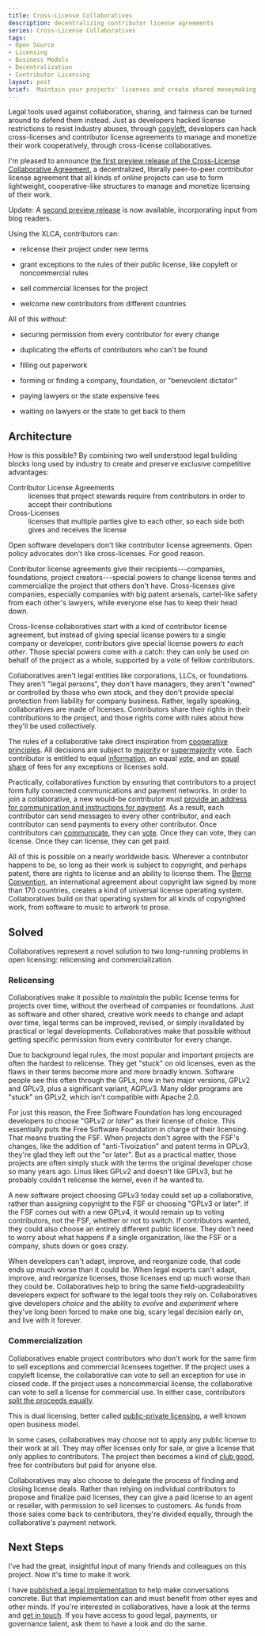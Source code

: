 ```yaml
---
title: Cross-License Collaboratives
description: decentralizing contributor license agreements
series: Cross-License Collaboratives
tags:
- Open Source
- Licensing
- Business Models
- Decentralization
- Contributor Licensing
layout: post
brief:  Maintain your projects' licenses and create shared moneymaking opportunity without any company, foundation, or dictator.
---
```


Legal tools used against collaboration, sharing, and fairness can be turned around to defend them instead.  Just as developers hacked license restrictions to resist industry abuses, through [copyleft](https://en.wikipedia.org/wiki/Copyleft), developers can hack cross-licenses and contributor license agreements to manage and monetize their work cooperatively, through cross-license collaboratives.

I'm pleased to announce [the first preview release of the Cross-License Collaborative Agreement](https://xlcollaborative.com/agreement/1.0.0-pre.1), a decentralized, literally peer-to-peer contributor license agreement that all kinds of online projects can use to form lightweight, cooperative-like structures to manage and monetize licensing of their work.

Update: A [second preview release](https://xlcollaborative.com/agreement/1.0.0-pre.2) is now available, incorporating input from blog readers.

Using the XLCA, contributors can:

- relicense their project under new terms

- grant exceptions to the rules of their public license, like copyleft or noncommercial rules

- sell commercial licenses for the project

- welcome new contributors from different countries

All of this _without_:

- securing permission from every contributor for every change

- duplicating the efforts of contributors who can't be found

- filling out paperwork

- forming or finding a company, foundation, or "benevolent dictator"

- paying lawyers or the state expensive fees

- waiting on lawyers or the state to get back to them

## Architecture

How is this possible?  By combining two well understood legal building blocks long used by industry to create and preserve exclusive competitive advantages:

<dl>
  <dt>Contributor License Agreements</dt>
  <dd>licenses that project stewards require from contributors in order to accept their contributions</dd>
  <dt>Cross-Licenses</dt>
  <dd>licenses that multiple parties give to each other, so each side both gives and receives the license</dd>
</dl>

Open software developers don't like contributor license agreements. Open policy advocates don't like cross-licenses.  For good reason.

Contributor license agreements give their recipients---companies, foundations, project creators---special powers to change license terms and commercialize the project that others don't have.  Cross-licenses give companies, especially companies with big patent arsenals, cartel-like safety from each other's lawyers, while everyone else has to keep their head down.

Cross-license collaboratives start with a kind of contributor license agreement, but instead of giving special license powers to a single company or developer, contributors give special license powers _to each other_.  Those special powers come with a catch: they can only be used on behalf of the project as a whole, supported by a vote of fellow contributors.

Collaboratives aren't legal entities like corporations, LLCs, or foundations.  They aren't "legal persons", they don't have managers, they aren't "owned" or controlled by those who own stock, and they don't provide special protection from liability for company business.  Rather, legally speaking, collaboratives are made of licenses.  Contributors share their rights in their contributions to the project, and those rights come with rules about how they'll be used collectively.

The rules of a collaborative take direct inspiration from [cooperative principles](https://www.ica.coop/en/cooperatives/cooperative-identity).  All decisions are subject to [majority](https://xlcollaborative.com/agreement/1.0.0-pre.1#majority) or [supermajority](https://xlcollaborative.com/agreement/1.0.0-pre.1#supermajority) vote.  Each contributor is entitled to equal [information](https://xlcollaborative.com/agreement/1.0.0-pre.1#equal-information), an equal [vote](https://xlcollaborative.com/agreement/1.0.0-pre.1#equal-vote), and an [equal share](https://xlcollaborative.com/agreement/1.0.0-pre.1#equal-pay) of fees for any exceptions or licenses sold.

Practically, collaboratives function by ensuring that contributors to a project form fully connected communications and payment networks.  In order to join a collaborative, a new would-be contributor must [provide an address for communication and instructions for payment](https://xlcollaborative.com/agreement/1.0.0-pre.1#application).  As a result, each contributor can send messages to every other contributor, and each contributor can send payments to every other contributor.  Once contributors can [communicate](https://xlcollaborative.com/agreement/1.0.0-pre.1#communications), they can [vote](https://xlcollaborative.com/agreement/1.0.0-pre.1#voting).  Once they can vote, they can license.  Once they can license, they can get paid.

All of this is possible on a nearly worldwide basis.  Wherever a contributor happens to be, so long as their work is subject to copyright, and perhaps patent, there are rights to license and an ability to license them.  The [Berne Convention](https://en.wikipedia.org/wiki/Berne_Convention), an international agreement about copyright law signed by more than 170 countries, creates a kind of universal license operating system.  Collaboratives build on that operating system for all kinds of copyrighted work, from software to music to artwork to prose.

## Solved

Collaboratives represent a novel solution to two long-running problems in open licensing: relicensing and commercialization.

### Relicensing

Collaboratives make it possible to _maintain_ the public license terms for projects over time, without the overhead of companies or foundations.  Just as software and other shared, creative work needs to change and adapt over time, legal terms can be improved, revised, or simply invalidated by practical or legal developments.  Collaboratives make that possible without getting specific permission from every contributor for every change.

Due to background legal rules, the most popular and important projects are often the hardest to relicense.  They get "stuck" on old licenses, even as the flaws in their terms become more and more broadly known.  Software people see this often through the GPLs, now in two major versions, GPLv2 and GPLv3, plus a significant variant, AGPLv3.  Many older programs are "stuck" on GPLv2, which isn't compatible with Apache 2.0.

For just this reason, the Free Software Foundation has long encouraged developers to choose "GPLv2 _or later_" as their license of choice.  This essentially puts the Free Software Foundation in charge of their licensing.  That means trusting the FSF.  When projects don't agree with the FSF's changes, like the addition of "anti-Tivoization" and patent terms in GPLv3, they're glad they left out the "or later".  But as a practical matter, those projects are often simply stuck with the terms the original developer chose so many years ago.  Linus likes GPLv2 and doesn't like GPLv3, but he probably couldn't relicense the kernel, even if he wanted to.

A new software project choosing GPLv3 today could set up a collaborative, rather than assigning copyright to the FSF or choosing "GPLv3 or later".  If the FSF comes out with a new GPLv4, it would remain up to voting contributors, not the FSF, whether or not to switch.  If contributors wanted, they could also choose an entirely different public license.  They don't need to worry about what happens if a single organization, like the FSF or a company, shuts down or goes crazy.

When developers can't adapt, improve, and reorganize code, that code ends up much worse than it could be.  When legal experts can't adapt, improve, and reorganize licenses, those licenses end up much worse than they could be.  Collaboratives help to bring the same field-upgradeability developers expect for software to the legal tools they rely on.  Collaboratives give developers _choice_ and the ability to _evolve_ and _experiment_ where they've long been forced to make one big, scary legal decision early on, and live with it forever.

### Commercialization

Collaboratives enable project contributors who don't work for the same firm to sell exceptions and commercial licensees together.  If the project uses a copyleft license, the collaborative can vote to sell an exception for use in closed code.  If the project uses a noncommercial license, the collaborative can vote to sell a license for commercial use.  In either case, contributors [split the proceeds equally](https://xlcollaborative.com/agreement/1.0.0-pre.1#equal-pay).

This is dual licensing, better called [public-private licensing](https://indieopensource.com/public-private/indies), a well known open business model.

In some cases, collaboratives may choose not to apply any public license to their work at all.  They may offer licenses only for sale, or give a license that only applies to contributors.  The project then becomes a kind of [club good](https://en.wikipedia.org/wiki/Club_good), free for contributors but paid for anyone else.

Collaboratives may also choose to delegate the process of finding and closing license deals.  Rather than relying on individual contributors to propose and finalize paid licenses, they can give a paid license to an agent or reseller, with permission to sell licenses to customers.  As funds from those sales come back to contributors, they're divided equally, through the collaborative's payment network.

## Next Steps

I've had the great, insightful input of many friends and colleagues on this project.  Now it's time to make it work.

I have [published a legal implementation](https://xlcollaborative.com/agreement/1.0.0-pre.1) to help make conversations concrete.  But that implementation can and must benefit from other eyes and other minds.  If you're interested in collaboratives, have a look at the terms and [get in touch](mailto:kyle@kemitchell.com).  If you have access to good legal, payments, or governance talent, ask them to have a look and do the same.
